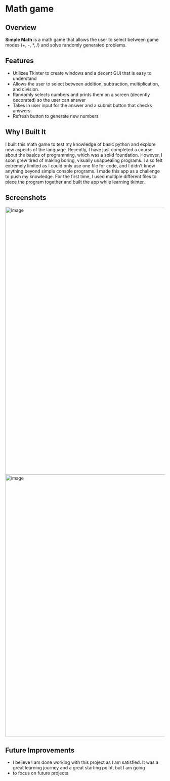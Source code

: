 # Math game

## Overview
**Simple Math** is a math game that allows the user to select between game modes (+, -, *, /) and solve randomly generated problems.

## Features
- Utilizes Tkinter to create windows and a decent GUI that is easy to understand
- Allows the user to select between addition, subtraction, multiplication, and division.
- Randomly selects numbers and prints them on a screen (decently decorated) so the user can answer
- Takes in user input for the answer and a submit button that checks answers.
- Refresh button to generate new numbers

## Why I Built It
I built this math game to test my knowledge of basic python and explore new aspects of the language. Recently, I have just completed a
course about the basics of programming, which was a solid foundation. However, I soon grew tired of making boring, visually unappealing
programs. I also felt extremely limited as I could only use one file for code, and I didn't know anything beyond simple console programs.
I made this app as a challenge to push my knowledge. For the first time, I used multiple different files to piece the program together
and built the app while learning tkinter.

## Screenshots
<img width="1589" height="847" alt="image" src="https://github.com/user-attachments/assets/2bb21edd-8375-4540-9fa7-0e3f0016512b" />
<img width="1545" height="829" alt="image" src="https://github.com/user-attachments/assets/1cbb107d-9370-46c7-994e-c3c79c4542ec" />


## Future Improvements
- I believe I am done working with this project as I am satisfied. It was a great learning journey and a great starting point, but I am going
- to focus on future projects
